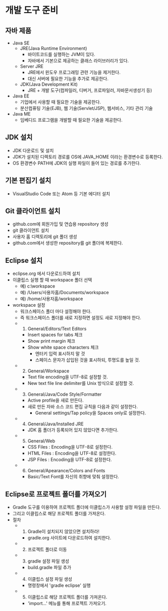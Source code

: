 # 개발 도구 준비

## 자바 제품
- Java SE
    - JRE(Java Runtime Environment)
        - 바이트코드를 실행하는 JVM이 있다.
        - 자바에서 기본으로 제공하는 클래스 라이브러리가 있다.
    - Server JRE
        - JRE에서 윈도우 프로그래밍 관련 기능을 제거한다.
        - 대신 서버에 필요한 기능을 추가로 제공한다.
    - JDK(Java Development Kit)
        - JRE + 개발 도구(컴파일러, 디버거, 프로파일러, 자바문서생성기 등)
- Java EE
    - 기업에서 사용할 때 필요한 기술을 제공한다.
    - 분산컴퓨팅 기술(EJB), 웹 기술(Servlet/JSP), 웹서비스, 기타 관리 기술 
- Java ME
    - 임베디드 프로그램을 개발할 때 필요한 기술을 제공한다.

## JDK 설치 
- JDK 다운로드 및 설치
- JDK가 설치된 디렉토리 경로를 OS에 JAVA_HOME 이라는 환경변수로 등록한다. 
- OS 환경변수 PATH에 JDK의 실행 파일이 들어 있는 경로를 추가한다.

## 기본 편집기 설치
- VisualStudio Code 또는 Atom 등 기본 에디터 설치

## Git 클라이언트 설치
- github.com에 회원가입 및 연습용 repository 생성
- git 클라이언트 설치
- 사용자 홈 디렉토리에 git 폴더 생성
- github.com에서 생성한 repository를 git 폴더에 복제한다.

## Eclipse 설치  
- eclipse.org 에서 다운로드하여 설치
- 이클립스 실행 할 때 workspace 폴더 선택 
    - 예) c:\workspace
    - 예) /Users/사용자홈/Documents/workspace
    - 예) /home/사용자홈/workspace
- workspace 설정
    - 워크스페이스 폴더 마다 설정해야 한다.
    - 즉 워크스페이스 폴더를 새로 지정하면 설정도 새로 지정해야 한다.
    - 1) General/Editors/Text Editors
        - Insert spaces for tabs 체크
        - Show print margin 체크 
        - Show white space characters 체크
            - 엔터키 입력 표시하지 말 것
            - 스페이스 문자가 삽입된 것을 표시하되, 투명도를 높일 것.
    - 2) General/Workspace
        - Text file encoding을 UTF-8로 설정할 것.
        - New text file line delimiter를 Unix 방식으로 설정할 것.
    - 3) General/Java/Code Style/Formatter
        - Active profile을 새로 만든다.
        - 새로 만든 자바 소스 코드 편집 규칙을 다음과 같이 설정한다.
            - General settings/Tap policy을 Spaces only로 설정한다.
    - 4) General/Java/Installed JRE
        - JDK 홈 폴더가 등록되어 있지 않았다면 추가한다.
    - 5) General/Web
        - CSS Files : Encoding을 UTF-8로 설정한다.
        - HTML Files : Encoding을 UTF-8로 설정한다.
        - JSP Files : Encoding을 UTF-8로 설정한다.
    - 6) General/Apearance/Colors and Fonts
        - Basic/Text Font를 자신의 취향에 맞춰 설정한다.
## Eclipse로 프로젝트 폴더를 가져오기 
- Gradle 도구를 이용하여 프로젝트 폴더에 이클립스가 사용할 설정 파일을 만든다.
- 그리고 이클립스로 해당 프로젝트 폴더를 가져온다.
- 절차
    - 1) Gradle이 설치되지 않았으면 설치하라!
        - gradle.org 사이트에 다운로드하여 설치한다.
    - 2) 프로젝트 폴더로 이동
    - 3) gradle 설정 파일 생성
        - build.gradle 파일 추가
    - 4) 이클립스 설정 파일 생성
        - 명령창에서 'gradle eclipse' 실행 
    - 5) 이클립스로 해당 프로젝트 폴더를 가져온다.
        - 'import...' 메뉴를 통해 프로젝트 가져오기.    
